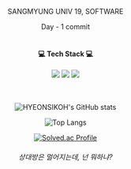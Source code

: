 <div align = "center">

SANGMYUNG UNIV 19, SOFTWARE

Day - 1 commit
<br/><br/>


<h4>💻 Tech Stack 💻</h4>
<img src="https://img.shields.io/badge/Java-007396.svg?style=flat-square&logo=Java&logoColor=white"/> 
<img src="https://img.shields.io/badge/C++-00599C?style=flat-square&logo=C%2B%2B&logoColor=white"/> 
<img src="https://img.shields.io/badge/C-A8B9CC?style=flat-square&logo=C&logoColor=white"/>

<br/><br/>
![HYEONSIKOH's GitHub stats](https://github-readme-stats.vercel.app/api?username=HYEONSIKOH&show_icons=true&theme=radical)

![Top Langs](https://github-readme-stats.vercel.app/api/top-langs/?username=HYEONSIKOH&layout=compact&theme=radical)

[![Solved.ac Profile](http://mazassumnida.wtf/api/generate_badge?boj=ks0689)](https://solved.ac/ks0689)

<h6> 상대방은 멀어지는데, 넌 뭐하냐? </h6>
